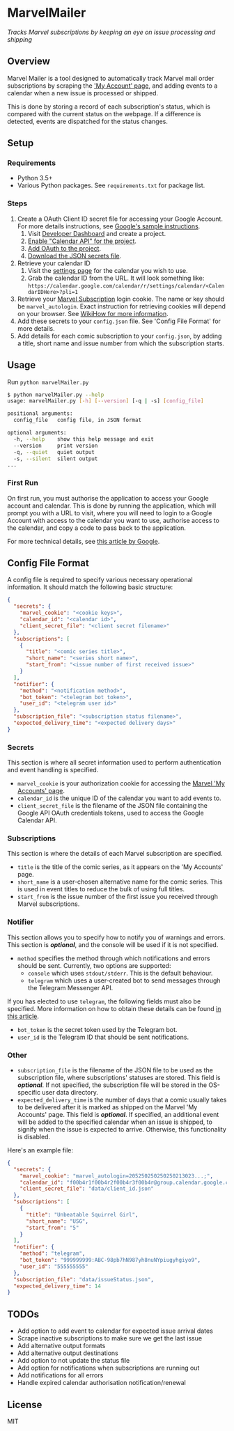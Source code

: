 # MarvelMailer

*Tracks Marvel subscriptions by keeping an eye on issue processing and shipping*

## Overview

Marvel Mailer is a tool designed to automatically track Marvel mail order 
subscriptions by scraping the 
['My Account' page](https://subscriptions.marvel.com/accounts/myaccount.asp),
and adding events to a calendar when a new issue is processed or shipped.

This is done by storing a record of each subscription's status, which is
compared with the current status on the webpage. If a difference is detected,
events are dispatched for the status changes.

## Setup

### Requirements

- Python 3.5+
- Various Python packages. See `requirements.txt` for package list.

### Steps

1. Create a OAuth Client ID secret file for accessing your Google Account. 
   For more details instructions, see 
   [Google's sample instructions](https://developers.google.com/api-client-library/python/samples/samples).
    1. Visit [Developer Dashboard](https://console.developers.google.com/apis/credentials)
       and create a project.
    2. [Enable "Calendar API" for the project](https://console.developers.google.com/apis/library/calendar-json.googleapis.com/). 
    3. [Add OAuth to the project](https://console.developers.google.com/apis/credentials/oauthclient).
    4. [Download the JSON secrets file](https://console.developers.google.com/apis/credentials).
2. Retrieve your calendar ID
    1. Visit the [settings page](https://calendar.google.com/calendar/r) for 
       the calendar you wish to use.
    2. Grab the calendar ID from the URL. It will look something like: 
       `https://calendar.google.com/calendar/r/settings/calendar/<CalendarIDHere>?pli=1`
3. Retrieve your [Marvel Subscription](https://subscriptions.marvel.com/accounts/myaccount.asp)
    login cookie. The name or key should be `marvel_autologin`. Exact 
    instruction for retrieving cookies will depend on your browser. See 
   [WikiHow for more information](https://www.wikihow.com/View-Cookies).
4. Add these secrets to your `config.json` file. See 'Config File Format' for 
   more details.
5. Add details for each comic subscription to your `config.json`, by adding a
   title, short name and issue number from which the subscription starts.

## Usage

Run `python marvelMailer.py`

```bash
$ python marvelMailer.py --help
usage: marvelMailer.py [-h] [--version] [-q | -s] [config_file]

positional arguments:
  config_file   config file, in JSON format

optional arguments:
  -h, --help    show this help message and exit
  --version     print version
  -q, --quiet   quiet output
  -s, --silent  silent output
...
```

### First Run

On first run, you must authorise the application to access your Google account 
and calendar. This is done by running the application, which will prompt you 
with a URL to visit, where you will need to login to a Google Account with 
access to the calendar you want to use, authorise access to the calendar, and 
copy a code to pass back to the application.

For more technical details, see 
[this article by Google](https://developers.google.com/api-client-library/python/auth/installed-app).

## Config File Format

A config file is required to specify various necessary operational information. 
It should match the following basic structure:

```json
{
  "secrets": {
    "marvel_cookie": "<cookie keys>",
    "calendar_id": "<calendar id>",
    "client_secret_file": "<client secret filename>"
  },
  "subscriptions": [
    {
      "title": "<comic series title>",
      "short_name": "<series short name>",
      "start_from": "<issue number of first received issue>"
    }
  ],
  "notifier": {
    "method": "<notification method>",
    "bot_token": "<telegram bot token>",
    "user_id": "<telegram user id>"
  },
  "subscription_file": "<subscription status filename>",
  "expected_delivery_time": "<expected delivery days>"
}
```
### Secrets
This section is where all secret information used to perform authentication and
event handling is specified.
- `marvel_cookie` is your authorization cookie for accessing the
  [Marvel 'My Accounts' page](https://subscriptions.marvel.com/accounts/myaccount.asp).
- `calendar_id` is the unique ID of the calendar you want to add events to.
- `client_secret_file` is the filename of the JSON file containing the Google API
  OAuth credentials tokens, used to access the Google Calendar API. 
   
### Subscriptions
This section is where the details of each Marvel subscription are 
specified.
- `title` is the title of the comic series, as it appears on the 'My Accounts' 
  page. 
- `short_name` is a user-chosen alternative name for the comic series. This is 
  used in event titles to reduce the bulk of using full titles.
- `start_from` is the issue number of the first issue you received through
  Marvel subscriptions.
   
### Notifier
This section allows you to specify how to notify you of warnings and errors. 
This section is ***optional***, and the console will be used if it is not 
specified.  
- `method` specifies the method through which notifications and errors should be
  sent. Currently, two options are supported: 
  + `console` which uses `stdout/stderr`. This is the default behaviour.
  + `telegram` which uses a user-created bot to send messages through the 
    Telegram Messenger API.

 If you has elected to use `telegram`, the following fields must also be 
 specified. More information on how to obtain these details can be found 
 [in this article](https://www.forsomedefinition.com/automation/creating-telegram-bot-notifications/).
 - `bot_token` is the secret token used by the Telegram bot.
 - `user_id` is the Telegram ID that should be sent notifications.
 
### Other
 - `subscription_file` is the filename of the JSON file to be used as the 
   subscription file, where subscriptions' statuses are stored. This field is 
   ***optional***. If not specified, the subscription file will be stored in 
   the OS-specific user data directory. 
 - `expected_delivery_time` is the number of days that a comic usually takes to 
   be delivered after it is marked as shipped on the Marvel 'My Accounts' page.
   This field is ***optional***. If specified, an additional event will be added 
   to the specified calendar when an issue is shipped, to signify when the issue
   is expected to arrive. Otherwise, this functionality is disabled. 

Here's an example file:

```json
{
  "secrets": {
    "marvel_cookie": "marvel_autologin=205250250250250213023...;",
    "calendar_id": "f00b4r1f00b4r2f00b4r3f00b4r@group.calendar.google.com",
    "client_secret_file": "data/client_id.json"
  },
  "subscriptions": [
    {
      "title": "Unbeatable Squirrel Girl",
      "short_name": "USG",
      "start_from": "5"
    }
  ],
  "notifier": {
    "method": "telegram",
    "bot_token": "999999999:ABC-98pb7hN987yh8nuNYpiugyhgiyo9",
    "user_id": "555555555"
  },
  "subscription_file": "data/issueStatus.json",
  "expected_delivery_time": 14
}
```

## TODOs

- Add option to add event to calendar for expected issue arrival dates
- Scrape inactive subscriptions to make sure we get the last issue 
- Add alternative output formats
- Add alternative output destinations
- Add option to not update the status file
- Add option for notifications when subscriptions are running out
- Add notifications for all errors
- Handle expired calendar authorisation notification/renewal

## License

MIT